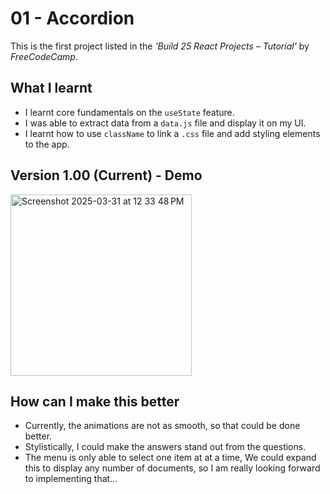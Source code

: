 # 01 - Accordion

This is the first project listed in the _'Build 25 React Projects – Tutorial'_ by _FreeCodeCamp_. 

## What I learnt
- I learnt core fundamentals on the `useState` feature.
- I was able to extract data from a `data.js` file and display it on my UI.
- I learnt how to use `className` to link a `.css` file and add styling elements to the app.

## Version 1.00 (Current) - Demo
<img width="290" alt="Screenshot 2025-03-31 at 12 33 48 PM" src="https://github.com/user-attachments/assets/f5776735-692b-4a3c-980c-ae41af5e4c87" />


## How can I make this better 
- Currently, the animations are not as smooth, so that could be done better.
- Stylistically, I could make the answers stand out from the questions.
- The menu is only able to select one item at at a time, We could expand this to display any number of documents, so I am really looking forward to implementing that...
